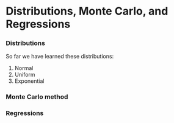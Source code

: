 Distributions, Monte Carlo, and Regressions
===========================================

### Distributions

So far we have learned these distributions:

1. Normal
2. Uniform
3. Exponential

### Monte Carlo method

### Regressions
